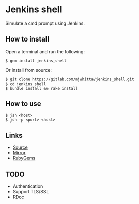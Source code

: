 # Jenkins shell

Simulate a cmd prompt using Jenkins.

## How to install

Open a terminal and run the following:

```
$ gem install jenkins_shell
```

Or install from source:

```
$ git clone https://gitlab.com/mjwhitta/jenkins_shell.git
$ cd jenkins_shell
$ bundle install && rake install
```

## How to use

```
$ jsh <host>
$ jsh -p <port> <host>
```

## Links

- [Source](https://gitlab.com/mjwhitta/jenkins_shell)
- [Mirror](https://github.com/mjwhitta/jenkins_shell)
- [RubyGems](https://rubygems.org/gems/jenkins_shell)

## TODO

- Authentication
- Support TLS/SSL
- RDoc
